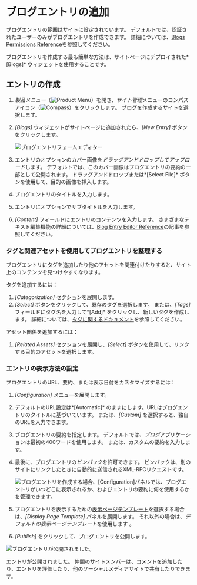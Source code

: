 # ブログエントリの追加

ブログエントリの範囲はサイトに設定されています。 デフォルトでは、認証されたユーザーのみがブログエントリを作成できます。 詳細については、[Blogs Permissions Reference](./blog-permissions-reference.md)を参照してください。

ブログエントリを作成する最も簡単な方法は、サイトページにデプロイされた*[Blogs]* ウィジェットを使用することです。

## エントリの作成

1.  *製品メニュー*（![Product Menu](../../images/icon-product-menu.png)）を開き、*サイト管理*メニューのコンパスアイコン（![Compass](../../images/icon-compass.png)）をクリックします。 ブログを作成するサイトを選択します。

2.  *[Blogs]* ウィジェットがサイトページに追加されたら、*[New Entry]* ボタンをクリックします。

    ![ブログエントリフォームエディター](./adding-blog-entries/images/01.png)

3.  エントリのオプションのカバー画像を*ドラッグアンドドロップしてアップロード*します。 デフォルトでは、このカバー画像はブログエントリの要約の一部として公開されます。 ドラッグアンドドロップまたは*[Select File]* ボタンを使用して、目的の画像を挿入します。

4.  ブログエントリのタイトルを入力します。

5.  エントリにオプションでサブタイトルを入力します。

6.  *[Content]* フィールドにエントリのコンテンツを入力します。 さまざまなテキスト編集機能の詳細については、[Blog Entry Editor Reference](./blog-entry-editor-reference.md)の記事を参照してください。

### タグと関連アセットを使用してブログエントリを整理する

ブログエントリにタグを追加したり他のアセットを関連付けたりすると、サイト上のコンテンツを見つけやすくなります。

タグを追加するには：

1.  *[Categorization]* セクションを展開します。
2.  *[Select]* ボタンをクリックして、既存のタグを選択します。 または、*[Tags]* フィールドにタグ名を入力して*[Add]* をクリックし、新しいタグを作成します。 詳細については、[タグに関するドキュメント](https://help.liferay.com/hc/articles/360028820472-Tagging-Content)を参照してください。

アセット関係を追加するには：

1.  *[Related Assets]* セクションを展開し、*[Select]* ボタンを使用して、リンクする目的のアセットを選択します。

### エントリの表示方法の設定

ブログエントリのURL、要約、または表示日付をカスタマイズするには：

1.  *[Configuration]* メニューを展開します。

2.  デフォルトのURL設定は*[Automatic]* のままにします。URLはブログエントリのタイトルに基づいています。 または、*[Custom]* を選択すると、独自のURLを入力できます。

3.  ブログエントリの要約を指定します。 デフォルトでは、*ブログ*アプリケーションは最初の400ワードを使用します。 または、カスタムの要約を入力します。

4.  最後に、ブログエントリの*ピンバック*を許可できます。 ピンバックは、別のサイトにリンクしたときに自動的に送信されるXML-RPCリクエストです。

    ![ブログエントリを作成する場合、[Configuration]パネルでは、ブログエントリがいつどこに表示されるか、およびエントリの要約に何を使用するかを管理できます。](./adding-blog-entries/images/02.png)

5.  ブログエントリを表示するための[表示ページテンプレート](https://help.liferay.com/hc/articles/360028820332-Display-Page-Templates-for-Web-Content)を選択する場合は、*[Display Page Template]* パネルを展開します。 それ以外の場合は、*デフォルトの表示ページテンプレート*を使用します 。

6.  *[Publish]* をクリックして、ブログエントリを公開します。

![ブログエントリが公開されました。](./adding-blog-entries/images/03.png)

エントリが公開されました。 仲間のサイトメンバーは、コメントを追加したり、エントリを評価したり、他のソーシャルメディアサイトで共有したりできます。
